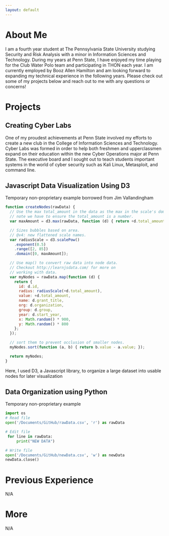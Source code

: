 ```yaml
---
layout: default
---
```


# About Me

I am a fourth year student at The Pennsylvania State University studying Security and Risk Analysis with a minor in Information Sciences and Technology. During my years at Penn State, I have enjoyed my time playing for the Club Water Polo team and participating in THON each year. I am currently employed by Booz Allen Hamilton and am looking forward to expanding my technical experience in the following years. Please check out some of my projects below and reach out to me with any questions or concerns!

# Projects

## Creating Cyber Labs
One of my proudest achievements at Penn State involved my efforts to create a new club in the College of Information Sciences and Technology. Cyber Labs was formed in order to help both freshmen and upperclassmen expand on their education within the new Cyber Operations major at Penn State. The executive board and I sought out to teach students important systems in the world of cyber security such as Kali Linux, Metasploit, and command line.


## Javascript Data Visualization Using D3

Temporary non-proprietary example borrowed from Jim Vallandingham

```js
function createNodes(rawData) {
  // Use the max total_amount in the data as the max in the scale's domain
  // note we have to ensure the total_amount is a number.
  var maxAmount = d3.max(rawData, function (d) { return +d.total_amount; });

  // Sizes bubbles based on area.
  // @v4: new flattened scale names.
  var radiusScale = d3.scalePow()
    .exponent(0.5)
    .range([2, 85])
    .domain([0, maxAmount]);

  // Use map() to convert raw data into node data.
  // Checkout http://learnjsdata.com/ for more on
  // working with data.
  var myNodes = rawData.map(function (d) {
    return {
      id: d.id,
      radius: radiusScale(+d.total_amount),
      value: +d.total_amount,
      name: d.grant_title,
      org: d.organization,
      group: d.group,
      year: d.start_year,
      x: Math.random() * 900,
      y: Math.random() * 800
    };
  });

  // sort them to prevent occlusion of smaller nodes.
  myNodes.sort(function (a, b) { return b.value - a.value; });

  return myNodes;
}
```

Here, I used D3, a Javascript library, to organize a large dataset into usable nodes for later visualization


## Data Organization using Python

Temporary non-proprietary example


```python
import os
# Read file
open('/Documents/GitHub/rawData.csv', 'r') as rawData

# Edit file
 for line in rawData:
     print("NEW DATA")

# Write file
open('/Documents/GitHub/newData.csv', 'w') as newData
newData.close()
```

# Previous Experience

N/A

# More

N/A
